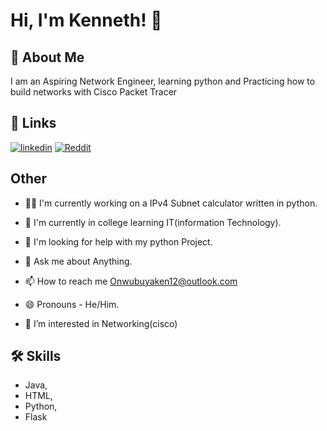 # Hi, I'm Kenneth! 👋


## 🚀 About Me
I am an Aspiring Network Engineer, learning python and Practicing how to build networks with Cisco Packet Tracer


## 🔗 Links

[![linkedin](https://img.shields.io/badge/linkedin-0A66C2?style=for-the-badge&logo=linkedin&logoColor=white)](https://www.linkedin.com/in/kenneth-onwubuya/)
[![Reddit](https://img.shields.io/badge/Reddit-EE4B2B?style=for-the-badge&logo=Reddit&logoColor=white)](https://www.reddit.com/user/kenn3456/)


## Other
- 👩‍💻 I'm currently working on a IPv4 Subnet calculator written in python.

- 🧠 I'm currently in college learning IT(information Technology).

- 🤔 I'm looking for help with my python Project.

- 💬 Ask me about Anything.

- 📫 How to reach me Onwubuyaken12@outlook.com 

- 😄 Pronouns - He/Him.

- 👀 I’m interested in Networking(cisco)



## 🛠 Skills
- Java, 
- HTML, 
- Python, 
- Flask


<!---
RobotNinja15/RobotNinja15 is a ✨ special ✨ repository because its `README.md` (this file) appears on your GitHub profile.
You can click the Preview link to take a look at your changes.
--->
